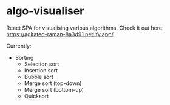 # algo-visualiser

React SPA for visualising various algorithms.
Check it out here: https://agitated-raman-8a3d91.netlify.app/

Currently:
- Sorting
  - Selection sort
  - Insertion sort
  - Bubble sort
  - Merge sort (top-down)
  - Merge sort (bottom-up)
  - Quicksort
